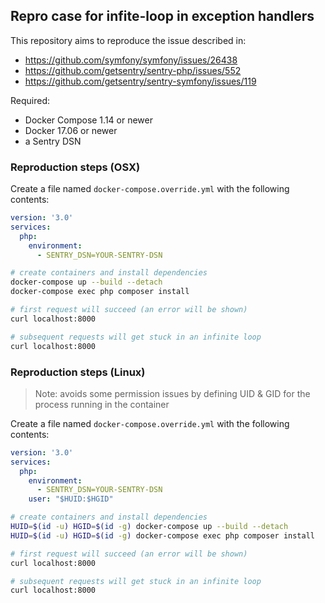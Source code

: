 ## Repro case for infite-loop in exception handlers

This repository aims to reproduce the issue described in:
 * https://github.com/symfony/symfony/issues/26438
 * https://github.com/getsentry/sentry-php/issues/552
 * https://github.com/getsentry/sentry-symfony/issues/119


Required:

 - Docker Compose 1.14 or newer
 - Docker 17.06 or newer
 - a Sentry DSN

### Reproduction steps (OSX)

Create a file named `docker-compose.override.yml` with the following contents:

``` yaml
version: '3.0'
services:
  php:
    environment:
      - SENTRY_DSN=YOUR-SENTRY-DSN
```

``` bash
# create containers and install dependencies
docker-compose up --build --detach
docker-compose exec php composer install

# first request will succeed (an error will be shown)
curl localhost:8000

# subsequent requests will get stuck in an infinite loop
curl localhost:8000
```

### Reproduction steps (Linux)

> Note: avoids some permission issues by defining UID & GID for the process running in the container

Create a file named `docker-compose.override.yml` with the following contents:

``` yaml
version: '3.0'
services:
  php:
    environment:
      - SENTRY_DSN=YOUR-SENTRY-DSN
    user: "$HUID:$HGID"
```

``` bash
# create containers and install dependencies
HUID=$(id -u) HGID=$(id -g) docker-compose up --build --detach
HUID=$(id -u) HGID=$(id -g) docker-compose exec php composer install

# first request will succeed (an error will be shown)
curl localhost:8000

# subsequent requests will get stuck in an infinite loop
curl localhost:8000
```
